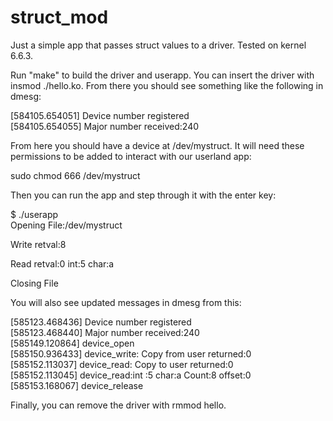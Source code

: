 # struct_mod
Just a simple app that passes struct values to a driver. Tested on kernel 6.6.3.

Run "make" to build the driver and userapp.
You can insert the driver with insmod ./hello.ko. 
From there you should see something like the following in dmesg:

[584105.654051] Device number registered<br>
[584105.654055] Major number received:240

From here you should have a device at /dev/mystruct. It will need these permissions to be added to interact with our userland app:

sudo chmod 666 /dev/mystruct

Then you can run the app and step through it with the enter key:

$ ./userapp                   
Opening File:/dev/mystruct

Write retval:8

Read retval:0	 int:5	char:a

Closing File

You will also see updated messages in dmesg from this:

[585123.468436] Device number registered<br/>
[585123.468440] Major number received:240<br/>
[585149.120864] device_open<br/>
[585150.936433] device_write: Copy from user returned:0<br/>
[585152.113037] device_read: Copy to user returned:0<br/>
[585152.113045] device_read:int :5	 char:a 	 Count:8 	 offset:0<br/>
[585153.168067] device_release

Finally, you can remove the driver with rmmod hello.

